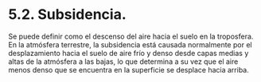 
# 5.2. Subsidencia.

Se puede definir como el descenso del aire hacia el suelo en la troposfera. En la atmósfera terrestre, la subsidencia está causada normalmente por el desplazamiento hacia el suelo de aire frío y denso desde capas medias y altas de la atmósfera a las bajas, lo que determina a su vez que el aire menos denso que se encuentra en la superficie se desplace hacia arriba.

